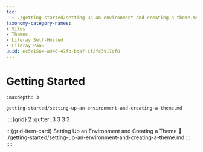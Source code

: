 ```yaml
---
toc:
  - ./getting-started/setting-up-an-environment-and-creating-a-theme.md
taxonomy-category-names:
- Sites
- Themes
- Liferay Self-Hosted
- Liferay PaaS
uuid: ec5e1564-a946-47fb-bda7-cf2fc3917cf8
---
```

# Getting Started

```{toctree}
:maxdepth: 3

getting-started/setting-up-an-environment-and-creating-a-theme.md
```

::::{grid} 2
:gutter: 3 3 3 3

:::{grid-item-card} Setting Up an Environment and Creating a Theme
:link: ./getting-started/setting-up-an-environment-and-creating-a-theme.md
:::
::::
